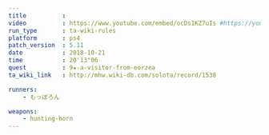 ```yaml
---
title          :
video          : https://www.youtube.com/embed/ocDs1KZ7uIs #https://youtu.be/ocDs1KZ7uIs
run_type       : ta-wiki-rules
platform       : ps4
patch_version  : 5.11
date           : 2018-10-21
time           : 20'13"06
quest          : 9★-a-visitor-from-eorzea
ta_wiki_link   : http://mhw.wiki-db.com/solota/record/1538

runners:
    - もっぽろん

weapons:
    - hunting-horn
---
```

